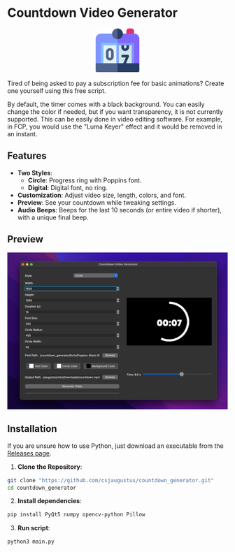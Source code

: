# Countdown Video Generator

<p align="center">
  <img src="counter.png" alt="Countdown Logo" width="100"/>
</p>

Tired of being asked to pay a subscription fee for basic animations? Create one yourself using this free script.

By default, the timer comes with a black background. You can easily change the color if needed, but if you want transparency, it is not currently supported. This can be easily done in video editing software. For example, in FCP, you would use the "Luma Keyer" effect and it would be removed in an instant.

## Features

- **Two Styles**:
  - **Circle**: Progress ring with Poppins font.
  - **Digital**: Digital font, no ring.
- **Customization**: Adjust video size, length, colors, and font.
- **Preview**: See your countdown while tweaking settings.
- **Audio Beeps**: Beeps for the last 10 seconds (or entire video if shorter), with a unique final beep.

## Preview

![Interface Preview](preview.png)

## Installation

If you are unsure how to use Python, just download an executable from the [Releases page](https://github.com/csjaugustus/countdown_generator/releases).

1. **Clone the Repository**:
```bash
git clone "https://github.com/csjaugustus/countdown_generator.git"
cd countdown_generator
```

2. **Install dependencies**:
```bash
pip install PyQt5 numpy opencv-python Pillow
```

3. **Run script**:
```bash
python3 main.py
```